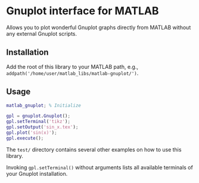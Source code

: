 # Gnuplot interface for MATLAB #

Allows you to plot wonderful Gnuplot graphs directly from MATLAB without
any external Gnuplot scripts.

## Installation ##

Add the root of this library to your MATLAB path, e.g.,
`addpath('/home/user/matlab_libs/matlab-gnuplot/')`.

## Usage ##

```matlab
matlab_gnuplot; % Initialize

gpl = gnuplot.Gnuplot();
gpl.setTerminal('tikz');
gpl.setOutput('sin_x.tex');
gpl.plot('sin(x)');
gpl.execute();
```

The `test/` directory contains several other examples on how to use this
library.

Invoking `gpl.setTerminal()` without arguments lists all available terminals of
your Gnuplot installation.
